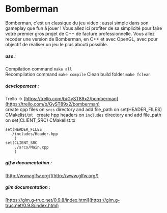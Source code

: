 # Bomberman
Bomberman, c'est un classique du jeu video : aussi simple dans son gameplay que fun à jouer ! Vous allez ici profiter de sa simplicité pour faire votre premier gros projet de C++ de facture professionnelle. Vous allez recoder une version de Bomberman, en C++ et avec OpenGL, avec pour objectif de réaliser un jeu le plus abouti possible.

##### use :
Compilation command `make all`  
Recompilation command `make compile`
Clean build folder `make fclean`

##### developement :
Trello -> [https://trello.com/b/GyST89x2/bomberman](https://trello.com/b/GyST89x2/bomberman)  
create cpp files on `srcs` directory and add file_path on set(HEADER_FILES) CMakelist.txt  
create hpp headers on `includes` directory and add file_path on set(CLIENT_SRC) CMakelist.tx  

````
set(HEADER_FILES
  ./includes/Header.hpp
	)
set(CLIENT_SRC
	./srcs/Main.cpp
	)
````  

##### glfw documentation :
[http://www.glfw.org/](http://www.glfw.org/)

##### glm documentation :
[https://glm.g-truc.net/0.9.8/index.html](https://glm.g-truc.net/0.9.8/index.html)
